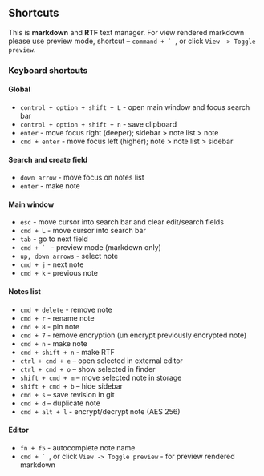 ## Shortcuts

This is **markdown** and **RTF** text manager. For view rendered markdown please use preview mode, shortcut – ``command + ` ``, or click `View -> Toggle preview`.

### Keyboard shortcuts

#### Global

- `control + option + shift + L` - open main window and focus search bar
- `control + option + shift + n` - save clipboard
- `enter` - move focus right (deeper); sidebar > note list > note
- `cmd + enter` - move focus left (higher); note > note list > sidebar

#### Search and create field

- `down arrow` - move focus on notes list
- `enter` - make note

#### Main window

- `esc` - move cursor into search bar and clear edit/search fields
- `cmd + L` - move cursor into search bar
- `tab` - go to next field
- ``cmd + ` `` - preview mode (markdown only)
- `up, down arrows` - select note
- `cmd + j` - next note
- `cmd + k` - previous note

#### Notes list

- `cmd + delete` - remove note
- `cmd + r` - rename note
- `cmd + 8` - pin note
- `cmd + 7` - remove encryption (un encrypt previously encrypted note)
- `cmd + n` - make note
- `cmd + shift + n` - make RTF
- `ctrl + cmd + e` – open selected in external editor
- `ctrl + cmd + o` – show selected in finder
- `shift + cmd + m` – move selected note in storage
- `shift + cmd + b` – hide sidebar
- `cmd + s` – save revision in git
- `cmd + d` – duplicate note
- `cmd + alt + l` - encrypt/decrypt note (AES 256)

#### Editor

- `fn + f5` - autocomplete note name
- ``cmd + ` ``, or click `View -> Toggle preview` - for preview rendered markdown


